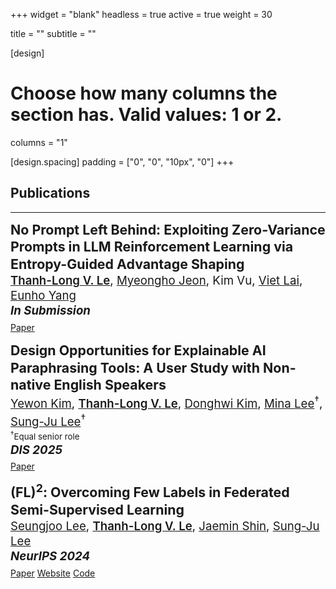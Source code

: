 +++
widget = "blank"
headless = true
active = true
weight = 30

title = ""
subtitle = ""

[design]
  # Choose how many columns the section has. Valid values: 1 or 2.
columns = "1"

[design.spacing]
  padding = ["0", "0", "10px", "0"]
+++

<style>
  .tag {font-size: 21px;}
  .paper {font-size: 16pt; font-weight: bold}
  .authors {font-size: 14pt;}
  .venue {font-size: 14pt; font-weight: bold; font-style: italic}
  .note {font-size: 10pt;}
  .highlight {font-weight: 600; text-decoration: underline;}
  .paperaward {font-size: 14pt; font-weight: 600; color: #b1050e;}
  
  @media only screen and (max-width: 768px) {
    .paper {font-size: 13pt;}
    .authors {font-size: 11pt;}
    .venue {font-size: 11pt;}
    .note {font-size: 9pt;}
    .highlight {font-size: 11pt; font-weight: 600; text-decoration: underline;}
    .paperaward {font-size: 11pt; font-weight: 600;}
  }
</style>

<h2 class="section">Publications</h2>
<hr class="divider"></hr>

<p style="line-height:1.3">
  <span class="paper">No Prompt Left Behind: Exploiting Zero-Variance Prompts in LLM Reinforcement Learning via Entropy-Guided Advantage Shaping</span><br>
  <span class="authors"><span class="highlight">Thanh-Long V. Le</span>, <a href="https://myeongho.com/">Myeongho Jeon</a>, Kim Vu, <a href="https://laiviet.github.io/">Viet Lai</a>, <a href="https://scholar.google.com/citations?user=UWO1mloAAAAJ&hl=en">Eunho Yang</a></span><br>
  <span class="venue">In Submission</span><br style="content: ' '; display: block; margin: 5px;">
  <a class="badge badge-light" href="https://arxiv.org/abs/2509.21880"><i class="far fa-file-alt"></i> Paper</a>
</p>

<p style="line-height:1.3">
  <span class="paper">Design Opportunities for Explainable AI Paraphrasing Tools: A User Study with Non-native English Speakers</span><br>
  <span class="authors"><a href="https://yewon-kim.com/">Yewon Kim</a>, <span class="highlight">Thanh-Long V. Le</span>, <a href="http://donghwi.kim/">Donghwi Kim</a>, <a href="https://minalee-research.github.io/">Mina Lee</a><sup>&dagger;</sup>, <a href="https://sites.google.com/site/wewantsj/">Sung-Ju Lee</a><sup>&dagger;</sup></span><br>
  <span class="note"><sup>&dagger;</sup>Equal senior role</span><br>
  <span class="venue">DIS 2025</span><br style="content: ' '; display: block; margin: 5px;">
  <a class="badge badge-light" href="https://arxiv.org/abs/2405.07475"><i class="far fa-file-alt"></i> Paper</a>
<!--   <a class="badge badge-light" href="https://nmsl.kaist.ac.kr/projects/aiwriting/"><i class="fa fa-home"></i> Website</a> -->
</p>

<p style="line-height:1.3">
  <span class="paper">(FL)<sup>2</sup>: Overcoming Few Labels in Federated Semi-Supervised Learning</span><br>
  <span class="authors"><a href="https://seungjoo.com/">Seungjoo Lee</a>, <span class="highlight">Thanh-Long V. Le</span>, <a href="https://jaemin-shin.github.io/">Jaemin Shin</a>, <a href="https://sites.google.com/site/wewantsj/">Sung-Ju Lee</a></span><br>
  <span class="venue">NeurIPS 2024</span><br style="content: ' '; display: block; margin: 5px;">
  <a class="badge badge-light" href="https://arxiv.org/abs/2410.23227"><i class="far fa-file-alt"></i> Paper</a>
    <a class="badge badge-light" href="https://nmsl.kaist.ac.kr/projects/fl2/"><i class="fa fa-home"></i> Website</a>
    <a class="badge badge-light" href="https://github.com/seungjoo-ai/FLFL-NeurIPS24"><i class="fa fa-code"></i> Code</a>
    <!-- <a class="badge badge-light" href="https://youtu.be/FbFD3B2OCo8?si=r5UnZtwYiXiOolgK"><i class="fa fa-video-camera"></i> Video</a> -->
</p>

<!-- <p style="line-height:1.3">
  <span class="paper">Amuse: Human-AI Collaborative Songwriting with Multimodal Inspirations</span><br>
  <span class="authors"><span class="highlight">Yewon Kim</span>, <a href="https://sites.google.com/site/wewantsj/">Sung-Ju Lee</a>, <a href="https://chrisdonahue.com">Chris Donahue</a></span><br>
  <span class="venue">CHI 2025 </span><br>
  <span class="paperaward"><i class="fas fa-award"></i> Best Paper Award (Top 1%)</span><br style="content: ' '; display: block; margin: 5px;">
  <a class="badge badge-light" href="https://arxiv.org/abs/2412.18940"><i class="far fa-file-alt"></i> Paper</a>
    <a class="badge badge-light" href="https://yewon-kim.com/amuse/"><i class="fa fa-home"></i> Website</a>
    <a class="badge badge-light" href="https://github.com/elianakim/Amuse"><i class="fa fa-code"></i> Code</a>
    <a class="badge badge-light" href="https://youtu.be/FbFD3B2OCo8?si=r5UnZtwYiXiOolgK"><i class="fa fa-video-camera"></i> Video</a>
</p>

<p style="line-height:1.3">
  <span class="paper">Design Opportunities for Explainable AI Paraphrasing Tools: A User Study with Non-native English Speakers</span><br>
  <span class="authors"><span class="highlight">Yewon Kim</span>, Thanh-Long V. Le, <a href="http://donghwi.kim/">Donghwi Kim</a>, <a href="https://minalee-research.github.io/">Mina Lee</a><sup>&dagger;</sup>, <a href="https://sites.google.com/site/wewantsj/">Sung-Ju Lee</a><sup>&dagger;</sup></span><br>
  <span class="note"><sup>&dagger;</sup>Equal senior role</span><br>
  <span class="venue">DIS 2025</span><br style="content: ' '; display: block; margin: 5px;">
  <a class="badge badge-light" href="https://arxiv.org/abs/2405.07475"><i class="far fa-file-alt"></i> Paper</a>
  <a class="badge badge-light" href="https://nmsl.kaist.ac.kr/projects/aiwriting/"><i class="fa fa-home"></i> Website</a>
</p>

<p style="line-height:1.3">
  <span class="paper">Hookpad Aria: A Copilot for Songwriters</span><br>
  <span class="authors"><a href="https://chrisdonahue.com">Chris Dohanue</a>, <a href="https://slseanwu.github.io/">Shih-Lun Wu</a>, <span class="highlight">Yewon Kim</span>, Dave Carlton, Ryan Miyakawa, <a href="https://johnthickstun.com/">John Thickstun</a></span><br>
  <span class="venue"><i>In Submission</i></span><br style="content: ' '; display: block; margin: 5px;">
  <span class="venue">ISMIR Late Breaking Demos 2024</span><br style="content: ' '; display: block; margin: 5px;">
  <a class="badge badge-light" href="https://arxiv.org/abs/2502.08122"><i class="far fa-file-alt"></i> Paper</a>
  <a class="badge badge-light" href="/uploads/publications/2024-aria/poster.pdf"><i class="fa fa-television"></i> Poster</a>
  <a class="badge badge-light" href="https://ismir2024program.ismir.net/lbd_489.html#video"><i class="fa fa-comments"></i> Talk</a>
</p>

<p style="line-height:1.3">
  <span class="paper">A Design Space for Intelligent and Interactive Writing Assistants</span><br>
  <span class="authors">
    <a href="https://minalee-research.github.io/">Mina Lee</a>, <a href="https://www.katygero.com/">Katy Ilonka Gero</a>, <a href="https://johnr0.github.io/">John Joon Young Chung</a> et al. (30+ authors)<br>
    <b>§4.2 User:</b> <a href="https://www.katygero.com/">Katy Ilonka Gero</a>, <span class="highlight">Yewon Kim</span>, <a href="https://web.eecs.utk.edu/~sdutta6/">Senjuti Dutta</a>, <a href="https://www.lilashroff.com/">Lila Shroff</a>, <a href="https://shrivastavadisha.github.io/">Disha Shrivastava</a>, <a href="https://johnr0.github.io/">John Joon Young Chung</a>, <a href="https://eugeniarho.com/">Eugenia Ha Rim Rho</a>
  </span><br>
  <!-- <span class="authors">
    <a href="https://minalee.info/">Mina Lee</a>, <a href="https://www.katygero.com/">Katy Ilonka Gero</a>, <a href="https://johnr0.github.io/">John Joon Young Chung</a>, <a href="https://simon.buckinghamshum.net/">Simon Buckingham Shum</a>, <a href="https://vipulraheja.github.io/">Vipul Raheja</a>, <a href="https://hua-shen.org/">Hua Shen</a>, <a href="https://vsubhashini.github.io/">Subhashini Venugopalan</a>, <a href="https://thiemowa.github.io/">Thiemo Wambsganss</a>, David Zhou, <a href="https://emad.ai/">Emad A. Alghamdi</a>, <a href="https://talaugust.github.io/">Tal August</a>, <a href="https://avinashbhat.github.io/about">Avinash Bhat</a>, <a href="https://www.dli.tech.cornell.edu/members/choksi">Madiha Zahrah Choksi</a>, <a href="https://web.eecs.utk.edu/~sdutta6/">Senjuti Dutta</a>, <a href="https://www.cs.mcgill.ca/~jguo/">Jin L.C. Guo</a>, <a href="https://naimulh0que.github.io/">Md Naimul Hoque</a>, <span class="highlight">Yewon Kim</span>, <a href="https://profiles.uts.edu.au/Simon.Knight">Simon Knight</a>, <a href="https://spneshaei.com/">Seyed Parsa Neshaei</a>, <a href="https://antonetteshibani.com/">Antonette Shibani</a>, <a href="https://shrivastavadisha.github.io/">Disha Shrivastava</a>, <a href="https://www.lilashroff.com/">Lila Shroff</a>, <a href="https://www.linkedin.com/in/agnia-sergeyuk/">Agnia Sergeyuk</a>, <a href="https://jtstark.com/">Jessi Stark</a>, <a href="https://www.ssterman.web.illinois.edu/">Sarah Sterman</a>, <a href="https://sitong-wang.github.io/">Sitong Wang</a>, <a href="https://atcbosselut.github.io/">Antoine Bosselut</a>, <a href="https://www.daniel-buschek.de/intro">Daniel Buschek</a>, <a href="https://joe.cat/">Joseph Chee Chang</a>, <a href="https://research.google/people/sherol-chen/">Sherol Chen</a>, <a href="https://mkremins.github.io/">Max Kreminski</a>, <a href="https://facultystaff.richmond.edu/~jpark/">Joonsuk Park</a>, <a href="https://ed.stanford.edu/faculty/roypea">Roy Pea</a>, <a href="https://eugeniarho.com/">Eugenia Ha Rim Rho</a>, <a href="https://www.szj.io/">Zejiang Shen</a>, <a href="https://www.linkedin.com/in/pao-siangliulue-03142866/">Pao Siangliulue</a> <br>
    *<b>§4.2 User:</b> <a href="https://www.katygero.com/">Katy Ilonka Gero</a>, <span class="highlight">Yewon Kim</span>, <a href="https://web.eecs.utk.edu/~sdutta6/">Senjuti Dutta</a>, <a href="https://www.lilashroff.com/">Lila Shroff</a>, <a href="https://shrivastavadisha.github.io/">Disha Shrivastava</a>, <a href="https://johnr0.github.io/">John Joon Young Chung</a>, <a href="https://eugeniarho.com/">Eugenia Ha Rim Rho</a>
  </span><br>
  <span class="venue">CHI 2024</span><br style="content: ' '; display: block; margin: 5px;">
  <a class="badge badge-light" href="http://arxiv.org/abs/2403.14117"><i class="far fa-file-alt"></i> Paper</a>
  <a class="badge badge-light" href="https://writing-assistant.github.io/"><i class="fa fa-home"></i> Website</a>
<!--   <a class="badge badge-light" href="https://github.com/taeckyung/SoTTA"><i class="fa fa-code"></i> Code</a>
</p>

<p style="line-height:1.3">
  <span class="paper">Towards Explainable AI Writing Assistants for Non-native English Speakers</span><br>
  <span class="authors"><span class="highlight">Yewon Kim</span>, <a href="https://minalee-research.github.io/">Mina Lee</a>, <a href="http://donghwi.kim/">Donghwi Kim</a>, <a href="https://sites.google.com/site/wewantsj/">Sung-Ju Lee</a></span><br>
  <span class="venue">CHI 2023 Workshop on Intelligent and Interactive Writing Assistants</span><br style="content: ' '; display: block; margin: 5px;">
  <a class="badge badge-light" href="http://arxiv.org/abs/2304.02625"><i class="far fa-file-alt"></i> Paper</a>
  <a class="badge badge-light" href="https://nmsl.kaist.ac.kr/projects/aiwriting/"><i class="fa fa-home"></i> Website</a>
</p>

<p style="line-height:1.3">
  <span class="paper">Tailoring Interactions: Exploring the Opportune Moment for Remote Computer-mediated Interactions with Home-alone Dogs</span><br>
  <span class="authors"><span class="highlight">Yewon Kim</span>, <a href="https://taesikgong.com/">Taesik Gong</a>, and <a href="https://sites.google.com/site/wewantsj/">Sung-Ju Lee</a></span><br>
  <span class="venue">CHI Extended Abstracts 2023</span><br style="content: ' '; display: block; margin: 5px;">
  <!-- <span class="venue">CHI EA 2023 <i>(Acceptance Rate: 34%)</i></span><br style="content: ' '; display: block; margin: 5px;">
  <a class="badge badge-light" href="https://dl.acm.org/doi/10.1145/3544549.3585757"><i class="far fa-file-alt"></i> Paper</a>
  <a class="badge badge-light" href="https://nmsl.kaist.ac.kr/projects/tailor/"><i class="fa fa-home"></i> Website</a>
  <a class="badge badge-light" href="/uploads/publications/2023-tailor/poster.png"><i class="fa fa-television"></i> Poster</a>
  <a class="badge badge-light" href="https://youtu.be/bvsR7GuVvPM"><i class="fa fa-comments"></i> Talk</a>
</p> 

<p style="line-height:1.3">
  <span class="paper">SoTTA: Robust Test-Time Adaptation on Noisy Data Streams</span><br>
  <span class="authors">
    <a href="https://taesikgong.com/">Taesik Gong</a>*, <span class="highlight">Yewon Kim</span>*, <a href="https://taeckyung.github.io/">Taeckyung Lee</a>*, Sorn Chottananurak, <a href="https://sites.google.com/site/wewantsj/">Sung-Ju Lee</a></span><br>
  <span class="note"><sup>*</sup>Equal contribution</span><br>
  <span class="venue">NeurIPS 2023</span><br style="content: ' '; display: block; margin: 5px;">
  <a class="badge badge-light" href="https://arxiv.org/pdf/2310.10074.pdf"><i class="far fa-file-alt"></i> Paper</a>
  <a class="badge badge-light" href="https://nmsl.kaist.ac.kr/projects/sotta/"><i class="fa fa-home"></i> Website</a>
  <a class="badge badge-light" href="https://github.com/taeckyung/SoTTA"><i class="fa fa-code"></i> Code</a>
</p> 

<p style="line-height:1.3">
  <span class="paper">DAPPER: Label-Free Performance Estimation after Personalization for Heterogeneous Mobile Sensing</span><br>
  <span class="authors"><a href="https://taesikgong.com/">Taesik Gong</a>, <span class="highlight">Yewon Kim</span>, <a href="https://adibaorz.super.site/">Adiba Orzikulova</a>, <a href="https://yunxinliu.github.io/">Yunxin Liu</a>, <a href="http://www.sungjuhwang.com/">Sung Ju Hwang</a>, <a href="http://alinlab.kaist.ac.kr/shin.html">Jinwoo Shin</a>, <a href="https://sites.google.com/site/wewantsj/">Sung-Ju Lee</a></span><br>
  <span class="venue">IMWUT (UbiComp) 2023</span><br style="content: ' '; display: block; margin: 5px;">
  <a class="badge badge-light" href="https://dl.acm.org/doi/10.1145/3596256"><i class="far fa-file-alt"></i> Paper</a>
  <a class="badge badge-light" href="https://nmsl.kaist.ac.kr/projects/dapper/"><i class="fa fa-home"></i> Website</a>
  <!-- <br style="content: ' '; display: block; margin: 5px;">
</p>  

<p style="line-height:1.3">
  <span class="paper">NOTE: Robust Continual Test-time Adaptation Against Temporal Correlation</span><br>
  <span class="authors"><a href="https://taesikgong.com/">Taesik Gong</a>, <a href="https://jh-jeong.github.io/">Jongheon Jeong</a>, Taewon Kim, <span class="highlight">Yewon Kim</span>, <a href="http://alinlab.kaist.ac.kr/shin.html">Jinwoo Shin</a>, <a href="https://sites.google.com/site/wewantsj/">Sung-Ju Lee</a></span><br>
  <span class="venue">NeurIPS 2022</span><br>
  <!-- <span class="venue">NeurIPS 2022 <i>(Acceptance Rate: 25.6%)</i></span><br>
  <span class="paperaward"><i class="fas fa-award"></i> Qualcomm Innovation Fellowship Finalist</span>
  <br style="content: ' '; display: block; margin: 5px;">
  <a class="badge badge-light" href="https://arxiv.org/abs/2208.05117"><i class="far fa-file-alt"></i> Paper</a>
  <a class="badge badge-light" href="https://nmsl.kaist.ac.kr/projects/note/"><i class="fa fa-home"></i> Website</a>
  <a class="badge badge-light" href="https://github.com/TaesikGong/NOTE"><i class="fa fa-code"></i> Code</a>
  <a class="badge badge-light" href="/uploads/publications/2022-note/poster.png"><i class="fa fa-television"></i> Poster</a>
  <a class="badge badge-light" href="https://nips.cc/virtual/2022/poster/54853"><i class="fa fa-comments"></i> Talk</a>
  <br style="content: ' '; display: block; margin: 5px;">
</p> -->
